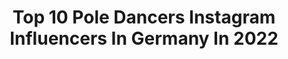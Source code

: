 ---
title: Top 10 Pole Dancers Instagram Influencers In Germany In 2022
description: >-
  Find top pole dancers Instagram influencers in Germany in 2022. Most popular hashtags: #poledance #poledancer #dancer #photography.
platform: Instagram
hits: 51
text_top: Analyze the most popular Instagram influencers on inBeat.
text_bottom: Our database holds 51 Instagram influencers like this in Germany for you to collaborate.
profiles:
  - username: "pole_zerogravity_mia"
    fullname: >-
      POLE ARTIST - M I A  L A N G
    bio: >-
      🌎🥇 World Champion 2019 🥇🌎 PROFESSIONAL ARTIST & POLE DANCER 🇩🇪 🥇 NATIONALCHAMP 🥇🇩🇪 Ambassador: @dragonflybrand
    location: "Germany"
    followers: 41844
    engagement: 233
    commentsToLikes: 0.018481
    id: ck55pss4gbas40i11rji1ja41
    verified: false
    hashtags: ""
  - username: "rodeocowgirl2809"
    fullname: >-
      Carina Hinsche
    bio: >-
      Mein Ponyhof ❤️ Ronja 🐴 Chipsy - Crispy 🐴 Miss Cody Sue🐴 Spirit Son Peppy🐴 Shakira Sierra Sue 🐴 DS Spotted Shadow 🐴 Oxygens Pole Dancer 🐴 Whisky 🐶
    location: "Germany"
    followers: 19310
    engagement: 602
    commentsToLikes: 0.008273
    id: ck14h6gi28rvx0i19d5nrh15l
    verified: false
    hashtags: "#dancer, #horsephotographer, #sonnenaufgang, #myhorse"
  - username: "ch_art_photography"
    fullname: >-
      Claudia Steck
    bio: >-
      📸 international Photographer Aerial Art & Poledance & Acrobatic 📖Author of Shapes of Pole 🌎 www.chart-photography.de 📩 info@chart-photography.de
    location: "Germany"
    followers: 6885
    engagement: 839
    commentsToLikes: 0.049099
    id: ck8t4oeur7ipx0j783i3vg5rw
    verified: false
    hashtags: "#poisonivy, #poledance, #poledancerig, #aerialist"
  - username: "janavaleria"
    fullname: >-
      Jana Keuchel
    bio: >-
      Hannover 💖💜💙 📷 #kollektiv051 🍑 @weare_thinq JANA10
    location: "Germany"
    followers: 5818
    engagement: 1030
    commentsToLikes: 0.038156
    id: ck8t5u1sub9720j78kbg5ttoi
    verified: false
    hashtags: "#fitfamde, #gwl, #fitfam, #hannovergirl"
  - username: "carsontuna"
    fullname: >-
      Carsten Thun
    bio: >-
      PHOTOGRAPHER 📸 + GRAPHIC DESIGNER ✏️ HAMBURG / Olhão 🇵🇹 SECOND ACCOUNT: @roundtheworld_travels
    location: "Germany"
    followers: 28619
    engagement: 201
    commentsToLikes: 0.011647
    id: ck6u3sa18zl5k0j71imwjws3o
    verified: false
    hashtags: "#acrobatic, #pole, #dancer, #qsystem"
  - username: "latenighttalesphotography"
    fullname: >-
      LATE NIGHT TALES Photography
    bio: >-
      📸 International Pole/Dance/Aerial Photographer 📚 Author of POLEDANCE PASSION The Book 🖤 Be who you are! 🌱Vegan 🖊️ DM for bookings and collaborations!
    location: "Germany"
    followers: 7430
    engagement: 760
    commentsToLikes: 0.039902
    id: ck6tjs2033b7y0j71ibzmez1x
    verified: false
    hashtags: "#marioncrampe, #gothicgirl, #circuseverydamnday, #pdtrick"
  - username: "nadine_yvonne274"
    fullname: >-
      Nadine Yvonne
    bio: >-
      Let the sea set you free 🌊 🚒 🚑 👩🏼‍🚒 ❤ Pole dance ❤ Laufen ❤ 🏄🏼‍♀️⛵ 📍 Happy Place: Langeoog
    location: "Germany"
    followers: 5161
    engagement: 1902
    commentsToLikes: 0.035720
    id: ckap3p6ix3y8t0i78etltv976
    verified: false
    hashtags: "#bomberos, #photography, #cute, #poledancer"
  - username: "polenick"
    fullname: >-
      Teacher & Trainer
    bio: >-
      📩for workshops/online-classes - Cologne - 🏳️‍🌈 17.10 @intl.pinup.competition 👨🏼‍⚖️ 24.10 @pole_passion_hannover 07.11 @aerialandverticalfloorofart
    location: "Germany"
    followers: 28273
    engagement: 313
    commentsToLikes: 0.035782
    id: ck6tjrxfp3ayj0j71rjdu8lbj
    verified: false
    hashtags: "#polefun, #polemen, #poletrickoftheday, #poletraining"
  - username: "scorpionmind"
    fullname: >-
      Tanja I Food & Lifestyle
    bio: >-
      ❊ Vegan in Berlin ◎ Photographer ◉ Pole/Silks ◎ Acrobat @scorpionshape ◉ @vegandogkiwi ☞ Newest YT video
    location: "Germany"
    followers: 39849
    engagement: 247
    commentsToLikes: 0.032096
    id: ck0ttg5yu2kmi0i19houjjcc4
    verified: false
    hashtags: "#splits, #handstand, #porridge, #eatplantsnotfriends"
  - username: "crazy.heels.de"
    fullname: >-
      Crazy-Heels
    bio: >-
      Tag us #pdheels4you Exotic Heels / Plateau Heels / High Heels 👉 Visit our shop DE, AT, CH, EU
    location: "Germany"
    followers: 6123
    engagement: 506
    commentsToLikes: 0.006630
    id: ck9hbidefgyoh0j78ri2pi97c
    verified: false
    hashtags: "#pdheels4you, #poledancenation, #poledancer, #poledancefitness"
---